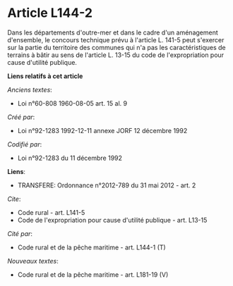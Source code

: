 # Article L144-2

Dans les départements d'outre-mer et dans le cadre d'un aménagement d'ensemble, le concours technique prévu à l'article L.
141-5 peut s'exercer sur la partie du territoire des communes qui n'a pas les caractéristiques de terrains à bâtir au sens de
l'article L. 13-15 du code de l'expropriation pour cause d'utilité publique.

**Liens relatifs à cet article**

_Anciens textes_:

  - Loi n°60-808 1960-08-05 art. 15 al. 9

_Créé par_:

  - Loi n°92-1283 1992-12-11 annexe JORF 12 décembre 1992

_Codifié par_:

  - Loi n°92-1283 du 11 décembre 1992

**Liens**:

  - TRANSFERE: Ordonnance n°2012-789 du 31 mai 2012 - art. 2

_Cite_:

  - Code rural - art. L141-5
  - Code de l'expropriation pour cause d'utilité publique - art. L13-15

_Cité par_:

  - Code rural et de la pêche maritime - art. L144-1 (T)

_Nouveaux textes_:

  - Code rural et de la pêche maritime - art. L181-19 (V)
